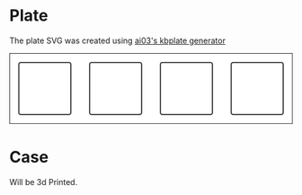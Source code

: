 # Plate
The plate SVG was created using [ai03's kbplate generator](https://kbplate.ai03.com/)

![./4_key_plate.svg](./4_key_plate.svg)

# Case

Will be 3d Printed.
